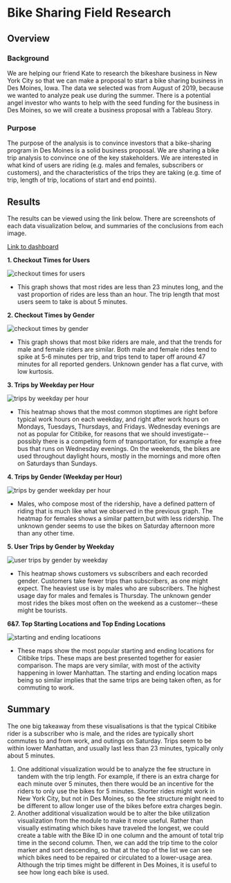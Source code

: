 # Bike Sharing Field Research

## Overview

### Background
We are helping our friend Kate to research the bikeshare business in New York City so that we can make a proposal to start a bike sharing business in Des Moines, Iowa. The data we selected was from August of 2019, because we wanted to analyze peak use during the summer. There is a potential angel investor who wants to help with the seed funding for the business in Des Moines, so we will create a business proposal with a Tableau Story. 

### Purpose
The purpose of the analysis is to convince investors that a bike-sharing program in Des Moines is a solid business proposal. We are sharing a bike trip analysis to convince one of the key stakeholders. We are interested in what kind of users are riding (e.g. males and females, subscribers or customers), and the characteristics of the trips they are taking (e.g. time of trip, length of trip, locations of start and end points). 

## Results

The results can be viewed using the link below. There are screenshots of each data visualization below, and summaries of the conclusions from each image.

[Link to dashboard](https://public.tableau.com/views/CitiBike_Challenge_16659597506140/CitiBikeChallengeStory?:language=en-US&publish=yes&:display_count=n&:origin=viz_share_link)

**1. Checkout Times for Users**

![checkout times for users](https://github.com/saramcel/bikesharing/blob/35f05a6fd35866c919a0337a75b56cb57bdeb2f6/Resources/img1.png)
- This graph shows that most rides are less than 23 minutes long, and the vast proportion of rides are less than an hour. The trip length that most users seem to take is about 5 minutes. 

**2. Checkout Times by Gender**

![checkout times by gender](https://github.com/saramcel/bikesharing/blob/35f05a6fd35866c919a0337a75b56cb57bdeb2f6/Resources/img2.png)
- This graph shows that most bike riders are male, and that the trends for male and female riders are similar. Both male and female rides tend to spike at 5-6 minutes per trip, and trips tend to taper off around 47 minutes for all reported genders. Unknown gender has a flat curve, with low kurtosis. 

**3. Trips by Weekday per Hour**

![trips by weekday per hour](https://github.com/saramcel/bikesharing/blob/35f05a6fd35866c919a0337a75b56cb57bdeb2f6/Resources/img3.png)
- This heatmap shows that the most common stoptimes are right before typical work hours on each weekday, and right after work hours on Mondays, Tuesdays, Thursdays, and Fridays. Wednesday evenings are not as popular for Citibike, for reasons that we should investigate--possibly there is a competing form of transportation, for example a free bus that runs on Wednesday evenings. On the weekends, the bikes are used throughout daylight hours, mostly in the mornings and more often on Saturdays than Sundays. 

**4. Trips by Gender (Weekday per Hour)**

![trips by gender weekday per hour](https://github.com/saramcel/bikesharing/blob/35f05a6fd35866c919a0337a75b56cb57bdeb2f6/Resources/img4.png)
- Males, who compose most of the ridership, have a defined pattern of riding that is much like what we observed in the previous graph. The heatmap for females shows a similar pattern,but with less ridership. The unknown gender seems to use the bikes on Saturday afternoon more than any other time.

**5. User Trips by Gender by Weekday**

![user trips by gender by weekday](https://github.com/saramcel/bikesharing/blob/35f05a6fd35866c919a0337a75b56cb57bdeb2f6/Resources/img5.png)
- This heatmap shows customers vs subscribers and each recorded gender. Customers take fewer trips than subscribers, as one might expect. The heaviest use is by males who are subscribers. The highest usage day for males and females is Thursday. The unknown gender most rides the bikes most often on the weekend as a customer--these might be tourists.

**6&7. Top Starting Locations and Top Ending Locations**

![starting and ending locatioons](https://github.com/saramcel/bikesharing/blob/35f05a6fd35866c919a0337a75b56cb57bdeb2f6/Resources/img6&7.png)
- These maps show the most popular starting and ending locations for Citibike trips. These maps are best presented together for easier comparison. The maps are very similar, with most of the activity happening in lower Manhattan. The starting and ending location maps being so similar implies that the same trips are being taken often, as for commuting to work.

## Summary

The one big takeaway from these visualisations is that the typical Citibike rider is a subscriber who is male, and the rides are typically short commutes to and from work, and outings on Saturday. Trips seem to be within lower Manhattan, and usually last less than 23 minutes, typically only about 5 minutes.

1. One additional visualization would be to analyze the fee structure in tandem with the trip length. For example, if there is an extra charge for each minute over 5 minutes, then there would be an incentive for the riders to only use the bikes for 5 minutes. Shorter rides might work in New York City, but not in Des Moines, so the fee structure might need to be different to allow longer use of the bikes before extra charges begin. 
2. Another additional visualization would be to alter the bike utilization visualization from the module to make it more useful. Rather than visually estimating which bikes have traveled the longest, we could create a table with the Bike ID in one column and the amount of total trip time in the second column. Then, we can add the trip time to the color marker and sort descending, so that at the top of the list we can see which bikes need to be repaired or circulated to a lower-usage area. Although the trip times might be different in Des Moines, it is useful to see how long each bike is used. 

